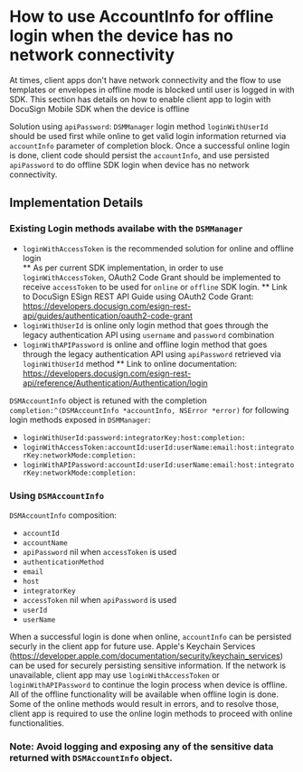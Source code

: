# How to use AccountInfo for offline login when the device has no network connectivity 

At times, client apps don't have network connectivity and the flow to use templates or envelopes in offline mode is blocked until user is logged in with SDK. This section has details on how to enable client app to login with DocuSign Mobile SDK when the device is offline  

Solution using `apiPassword`: `DSMManager` login method `loginWithUserId` should be used first while online to get valid login information returned via `accountInfo` parameter of completion block. Once a successful online login is done, client code should persist the `accountInfo`, and use persisted `apiPassword` to do offline SDK login when device has no network connectivity. 

## Implementation Details

### Existing Login methods availabe with the `DSMManager`

* `loginWithAccessToken` is the recommended solution for online and offline login  
** As per current SDK implementation, in order to use `loginWithAccessToken`, OAuth2 Code Grant should be implemented to receive `accessToken` to be used for `online` or `offline` SDK login.
** Link to DocuSign ESign REST API Guide using OAuth2 Code Grant: https://developers.docusign.com/esign-rest-api/guides/authentication/oauth2-code-grant
* `loginWithUserId` is online only login method that goes through the legacy authentication API using `username` and `password` combination
* `loginWithAPIPassword` is online and offline login method that goes through the legacy authentication API using `apiPassword` retrieved via `loginWithUserId` method
** Link to online documentation: https://developers.docusign.com/esign-rest-api/reference/Authentication/Authentication/login


`DSMAccountInfo` object is retuned with the completion `completion:^(DSMAccountInfo *accountInfo, NSError *error)` for following login methods exposed in `DSMManager`:
* `loginWithUserId:password:integratorKey:host:completion:`
* `loginWithAccessToken:accountId:userId:userName:email:host:integratorKey:networkMode:completion:`
* `loginWithAPIPassword:accountId:userId:userName:email:host:integratorKey:networkMode:completion:`


### Using `DSMAccountInfo`

`DSMAccountInfo` composition:

* `accountId`
* `accountName`
* `apiPassword` nil when `accessToken` is used
* `authenticationMethod`
* `email`
* `host`
* `integratorKey`
* `accessToken` nil when `apiPassword` is used
* `userId`
* `userName`

When a successful login is done when online, `accountInfo` can be persisted securly in the client app for future use. Apple's Keychain Services (https://developer.apple.com/documentation/security/keychain_services) can be used for securely persisting sensitive information. If the network is unavailable, client app may use `loginWithAccessToken` or `loginWithAPIPassword` to continue the login process when device is offline. All of the offline functionality will be available when offline login is done. Some of the online methods would result in errors, and to resolve those, client app is required to use the online login methods to proceed with online functionalities.

### Note: Avoid logging and exposing any of the sensitive data returned with `DSMAccountInfo` object. 


